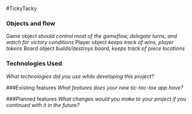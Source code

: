 #TickyTacky
### Objects and flow
Game object *should control most of the gameflow, delegate turns, and watch for victory conditions*
Player object *keeps track of wins, player tokens*
Board object *builds/destroys board, keeps track of piece locations*

### Technologies Used
*What technologies did you use while developing this project?*

###Existing features
*What features does your new tic-tac-toe app have?*

###Planned features
*What changes would you make to your project if you continued with it in the future?*
